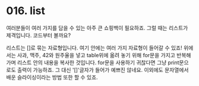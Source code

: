 # 016. list

여러분들이 여러 가지를 담을 수 있는 아주 큰 쇼핑백이 필요하죠. 그럴 때는 리스트가 제격입니다. 코드부터 볼까요?

리스트는 []로 묶는 자료형입니다. 여기 안에는 여러 가지 자료형이 들어갈 수 있죠! 위에서는 사과, 맥주, 42와 원주율을 넣고 table위에 옮려 놓기 위해 for문을 가지고 반복해가며 리스트 안의 내용을 복사한 것입니다. for문을 사용하기 귀찮다면 그냥 print문으로도 출력이 가능하죠. 그 대신 '[]'글자가 들어가 예쁘진 않네요. 이외에도 문자열에서 배운 슬라이싱이라는 방법 또한 할 수 있죠.
